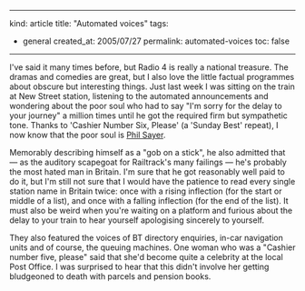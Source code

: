 -----
kind: article
title: "Automated voices"
tags:
- general
created_at: 2005/07/27
permalink: automated-voices
toc: false
-----

<p>I've said it many times before, but Radio 4 is really a national treasure. The dramas and comedies are great, but I also love the little factual programmes about obscure but interesting things. Just last week I was sitting on the train at New Street station, listening to the automated announcements and wondering about the poor soul who had to say "I'm sorry for the delay to your journey" a million times until he got the required firm but sympathetic tone. Thanks to 'Cashier Number Six, Please' (a 'Sunday Best' repeat), I now know that the poor soul is <a href="http://www.philsayer.co.uk/">Phil Sayer</a>.</p>

<p>Memorably describing himself as a "gob on a stick", he also admitted that &mdash; as the auditory scapegoat for Railtrack's many failings &mdash; he's probably the most hated man in Britain. I'm sure that he got reasonably well paid to do it, but I'm still not sure that I would have the patience to read every single station name in Britain twice: once with a rising inflection (for the start or middle of a list), and once with a falling inflection (for the end of the list). It must also be weird when you're waiting on a platform and furious about the delay to your train to hear yourself apologising sincerely to yourself.</p>

<p>They also featured the voices of BT directory enquiries, in-car navigation units and of course, the queuing machines. One woman who was a "Cashier number five, please" said that she'd become quite a celebrity at the local Post Office. I was surprised to hear that this didn't involve her getting bludgeoned to death with parcels and pension books.</p>



